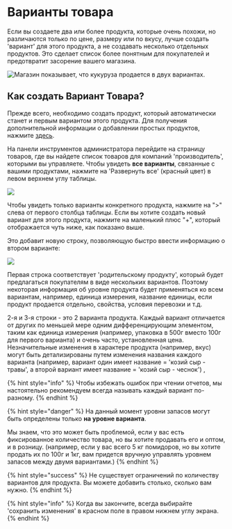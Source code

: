 # Варианты товара

Если вы создаете два или более продукта, которые очень похожи, но различаются только по цене, размеру или по вкусу, лучше создать 'вариант' для этого продукта, а не создавать несколько отдельных продуктов. Это сделает список более понятным для покупателей и предотвратит засорение вашего магазина.

![&#x41C;&#x430;&#x433;&#x430;&#x437;&#x438;&#x43D; &#x43F;&#x43E;&#x43A;&#x430;&#x437;&#x44B;&#x432;&#x430;&#x435;&#x442;, &#x447;&#x442;&#x43E; &#x43A;&#x443;&#x43A;&#x443;&#x440;&#x443;&#x437;&#x430; &#x43F;&#x440;&#x43E;&#x434;&#x430;&#x435;&#x442;&#x441;&#x44F; &#x432; &#x434;&#x432;&#x443;&#x445; &#x432;&#x430;&#x440;&#x438;&#x430;&#x43D;&#x442;&#x430;&#x445;.](../../.gitbook/assets/corncob-variants.png)

## Как создать Вариант Товара?

Прежде всего, необходимо создать продукт, который автоматически станет и первым вариантом этого продукта. Для получения дополнительной информации о добавлении простых продуктов, нажмите [здесь](products.md).

На панели инструментов администратора перейдите на страницу товаров, где вы найдете список товаров для компаний 'производитель', которыми вы управляете. Чтобы увидеть **все варианты**, связанные с вашими продуктами, нажмите на 'Развернуть все' \(красный цвет\) в левом верхнем углу таблицы.

![](../../.gitbook/assets/variants1.jpg)

Чтобы увидеть только варианты конкретного продукта, нажмите на "&gt;" слева от первого столбца таблицы. Если вы хотите создать новый вариант для этого продукта, нажмите на маленький плюс "+", который отображается чуть ниже, как показано выше.

Это добавит новую строку, позволяющую быстро ввести информацию о втором варианте:

![](../../.gitbook/assets/variants2.jpg)

Первая строка соответствует 'родительскому продукту', который будет предлагаться покупателям в виде нескольких вариантов. Поэтому некоторая информация об уровне продукта будет применяться ко всем вариантам, например, единица измерения, название единицы, если продукт продается отдельно, свойства, условия перевозки и т.д.

2-я и 3-я строки - это 2 варианта продукта. Каждый вариант отличается от других по меньшей мере одним дифференцирующим элементом, таким как единица измерения \(например, упаковка в 500г вместо 100г для первого варианта\) и очень часто, установленная цена. Незначительные изменения в характере продукта \(например, вкус\) могут быть детализированы путем изменения названия каждого варианта \(например, вариант один имеет название = 'козий сыр - травы', а второй вариант имеет название = 'козий сыр - чеснок'\) ,

{% hint style="info" %}
Чтобы избежать ошибок при чтении отчетов, мы настоятельно рекомендуем всегда называть каждый вариант по-разному.
{% endhint %}

{% hint style="danger" %}
На данный момент уровни запасов могут быть определены только **на уровне варианта**.

Мы знаем, что это может быть проблемой, если у вас есть фиксированное количество товара, но вы хотите продавать его и оптом, и в розницу. \(например, если у вас всего 5 кг помидоров, но вы хотите продать их по 100г и 1кг, вам придется вручную управлять уровнем запасов между двумя вариантами.\)
{% endhint %}

{% hint style="success" %}
Не существует ограничений по количеству вариантов для продукта. Вы можете добавить столько, сколько вам нужно.
{% endhint %}

{% hint style="info" %}
Когда вы закончите, всегда выбирайте 'сохранить изменения' в красном поле в правом нижнем углу экрана.
{% endhint %}

